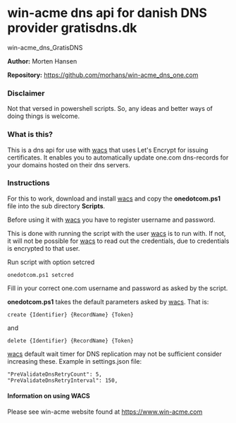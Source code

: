 # win-acme dns api for danish DNS provider gratisdns.dk
win-acme_dns_GratisDNS

**Author:** Morten Hansen

**Repository:** https://github.com/morhans/win-acme_dns_one.com

### Disclaimer

Not that versed in powershell scripts. So, any ideas and better ways of doing things is welcome.

### What is this?

This is a dns api for use with [wacs](https://win-acme.com) that uses Let's Encrypt for issuing certificates.
It enables you to automatically update one.com dns-records for
your domains hosted on their dns servers.


### Instructions

For this to work, download and install [wacs](https://win-acme.com) and copy the
**onedotcom.ps1** file into the sub directory **Scripts**. 

Before using it with [wacs](https://win-acme.com) you have to register username and password.

This is done with running the script with the user [wacs](https://win-acme.com) is to run with.
If not, it will not be possible for [wacs](https://win-acme.com) to read out the credentials, due to credentials is encrypted to that user.

Run script with option setcred 

`onedotcom.ps1 setcred`

Fill in your correct one.com username and password as asked by the script.

**onedotcom.ps1** takes the default parameters asked by [wacs](https://www.win-acme.com/reference/plugins/validation/dns/script). That is:

`create {Identifier} {RecordName} {Token}` 

and

`delete {Identifier} {RecordName} {Token}`

[wacs](https://www.win-acme.com/reference/settings) default wait timer for DNS replication may not be sufficient consider increasing these.
Example in settings.json file: 

    "PreValidateDnsRetryCount": 5,
    "PreValidateDnsRetryInterval": 150,

#### Information on using WACS

Please see win-acme website found at https://www.win-acme.com
 
